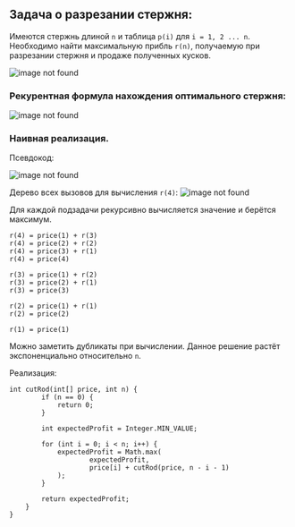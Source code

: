 ## Задача о разрезании стержня:
 Имеются стержнь длиной `n` и таблица `p(i)` для `i = 1, 2 ... n`.
 Необходимо найти максимальную прибль `r(n)`, получаемую при разрезании стержня и продаже полученных кусков.
 
 ![image not found](https://i.ibb.co/JvG9C0d/2019-11-16-0-15-18.png)


### Рекурентная формула нахождения оптимального стержня:
 ![image not found](https://i.ibb.co/0J3qXdw/2019-11-16-0-19-03.png)


### Наивная реализация.
Псевдокод:

![image not found](https://i.ibb.co/09vnJXj/2019-11-16-0-33-06.png)

Дерево всех вызовов для вычисления `r(4)`:
 ![image not found](https://i.ibb.co/nPD84XW/2019-11-16-0-21-22.png)

Для каждой подзадачи рекурсивно вычисляется значение и берётся максимум.
```
r(4) = price(1) + r(3)
r(4) = price(2) + r(2)
r(4) = price(3) + r(1)
r(4) = price(4)

r(3) = price(1) + r(2)
r(3) = price(2) + r(1)
r(3) = price(3) 

r(2) = price(1) + r(1)
r(2) = price(2)

r(1) = price(1)
```

Можно заметить дубликаты при вычислении. Данное решение растёт экспоненциально относительно `n`.

Реализация:
```
int cutRod(int[] price, int n) {
        if (n == 0) {
            return 0;
        }

        int expectedProfit = Integer.MIN_VALUE;

        for (int i = 0; i < n; i++) {
            expectedProfit = Math.max(
                    expectedProfit,
                    price[i] + cutRod(price, n - i - 1)
            );
        }

        return expectedProfit;
    }
}
```
